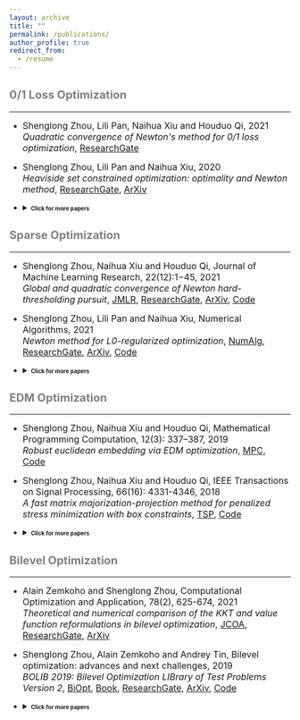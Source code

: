 ```yaml
---
layout: archive
title: ""
permalink: /publications/
author_profile: true
redirect_from:
  - /resume
---
```

 
## <span style="color:grey"><b style="font-size:20px"> 0/1 Loss Optimization</b></span> 
---

* <font size=3>Shenglong Zhou, Lili Pan, Naihua Xiu and Houduo Qi, 2021 <br>
  <i>Quadratic convergence of Newton's method for 0/1 loss optimization</i>,
  <a href="https://www.researchgate.net/publication/350442413">ResearchGate</a></font>
  
* <font size=3>Shenglong Zhou, Lili Pan and Naihua Xiu, 2020 <br>
  <i>Heaviside set constrained optimization: optimality and Newton method</i>,
  <a href="https://www.researchgate.net/publication/343362652">ResearchGate</a>,
  <a href="https://arxiv.org/abs/2007.15737">ArXiv</a></font>
  
* <details markdown="1"> 
  <summary><b style="font-size:10px">Click for more papers</b></summary> 
    
  * <font size=3>Shenglong Zhou, Ziyan Luo and Naihua Xiu, 2021 <br> 
    <i>Computing one-bit compressive sensing via double-sparsity constrained optimization</i>,
    <a href="https://www.researchgate.net/publication/348371863">ResearchGate</a>,
    <a href="https://arxiv.org/abs/2101.03599">ArXiv</a>,
    <a href="https://github.com/ShenglongZhou/GPSP">Code</a></font>

  * <font size=3>Huajun Wang, Yuanhai Shao, Shenglong Zhou, Ce Zhang and Naihua Xiu, 2019 <br>
    <i>Support vector machine classifier via L0/1 soft-margin loss</i>,
    <a href="https://www.researchgate.net/publication/338717629">ResearchGate</a>,
    <a href="https://arxiv.org/abs/1912.07418">ArXiv</a>,
    <a href="https://github.com/Huajun-Wang/L01ADMM">Code</a></font>
     
  </details> 
 


## <span style="color:grey"><b style="font-size:20px">Sparse Optimization</b></span>
---

* <font size=3> Shenglong Zhou, Naihua Xiu and Houduo Qi, Journal of Machine Learning Research, 22(12):1−45, 2021<br>
  <i>Global and quadratic convergence of Newton hard-thresholding pursuit</i>,
  <a href="https://jmlr.org/papers/v22/19-026.html">JMLR</a>, 
  <a href="https://www.researchgate.net/publication/330224407">ResearchGate</a>, 
  <a href="https://arxiv.org/abs/1901.02763">ArXiv</a>, 
  <a href="https://github.com/ShenglongZhou/NHTPver2">Code</a></font>
  
* <font size=3> Shenglong Zhou, Lili Pan and Naihua Xiu,  Numerical Algorithms, 2021 <br>
  <i>Newton method  for L0-regularized optimization</i>,
  <a href="https://doi.org/10.1007/s11075-021-01085-x">NumAlg</a>, 
  <a href="https://www.researchgate.net/publication/340563338">ResearchGate</a>, 
  <a href="https://arxiv.org/abs/2004.05132">ArXiv</a>, 
  <a href="https://github.com/ShenglongZhou/NL0R">Code</a></font>
  
* <details markdown="1"> 
  <summary><b style="font-size:10px">Click for more papers</b></summary> 
    
  * <font size=3>Shenglong Zhou, Lili Pan, Mu Li and Meijuan Shang, SIAM Journal on Scientific Computing, 43(2), A772–A799, 2021 <br>
    <i>Newton hard-thresholding pursuit for sparse LCP via a new merit function</i>,
    <a href="https://doi.org/10.1137/19M1301539">SISC</a>, 
    <a href="https://www.researchgate.net/publication/337948990">ResearchGate</a>,
    <a href="https://arxiv.org/abs/2004.02244">ArXiv</a>,
    <a href="https://github.com/ShenglongZhou/NHTPver2">Code</a></font>


  * <font size=3>Shenglong Zhou, 2020 <br>
    <i>Sparse SVM for sufficient data reduction</i>,
    <a href="https://www.researchgate.net/publication/341883040">ResearchGate</a>,
    <a href="https://arxiv.org/abs/2005.13771">ArXiv</a>,
    <a href="https://github.com/ShenglongZhou/NSSVM">Code</a></font>

  * <font size=3>Xinrong Li, Naihua Xiu and  Shenglong Zhou, Journal of Optimization Theory and Applications, 184, 895–930, 2019 <br>
    <i>Matrix optimization over low-rank spectral sets: stationary points, local and global minimizers</i>,
    <a href="https://link.springer.com/article/10.1007%2Fs10957-019-01606-8">JOTA</a>,
    <a href="https://www.researchgate.net/publication/327581904">ResearchGate</a></font>

  * <font size=3>Rui Wang, Naihua Xiu and  Shenglong Zhou, 2021 <br>
    <i>Newton method for sparse logistic regression: quadratic convergence and extensive simulations</i>,
    <a href="https://www.researchgate.net/publication/330224305">ResearchGate</a>,
    <a href="https://arxiv.org/abs/1901.02768">ArXiv</a>,
    <a href="https://github.com/ShenglongZhou/NSLR">Code</a></font>

  * <font size=3>Lili Pan,  Shenglong Zhou, Naihua Xiu and Houduo Qi, Pacific Journal of Optimization,  13(2): 325-353, 2017 <br>
    <i>A convergent iterative hard thresholding for sparsity and nonnegativity constrained optimization</i>,
    <a href="http://www.yokohamapublishers.jp/online2/oppjo/vol13/p325.html">PJO</a>,
    <a href="https://www.researchgate.net/publication/299519906">ResearchGate</a>,
    <a href="https://arxiv.org/abs/1406.7178">ArXiv</a>,
    <a href="https://github.com/ShenglongZhou/IIHT">Code</a></font>

  * <font size=3>Lianjun Zhang, Lingchen Kong and  Shenglong Zhou, Journal of Industrial and Management Optimization,   13 (1): 93 - 112, 2017 <br>
    <i>A smoothing iterative method for quantile regression with nonconvex lp Penalty</i>,
    <a href="https://aimsciences.org/article/doi/10.3934/jimo.2016006">JIMO</a></font>

  * <font size=3>Yanqing Liu, Guokai Liu, Xianchao Xiu and  Shenglong Zhou, Pacific Journal of Optimization,   13(2): 279-300, 2017 <br>
    <i>The $L_1$-penalized quantile regression for traditional Chinese medicine syndrome manifestation</i>,
    <a href="http://www.yokohamapublishers.jp/online2/oppjo/vol13/p279.html">PJO</a></font>

  * <font size=3>Shenglong Zhou, Naihua Xiu, YingnanWang, Lingchen Kong and Houduo Qi, Information and Inference,  5(1): 76-102, 2016 <br>
    <i>A Null-space-based weighted l1 minimization approach to compressed sensing</i>,
    <a href="https://academic.oup.com/imaiai/article/5/1/76/2357109">IMAIAI</a>,
    <a href="https://www.researchgate.net/publication/294109268">ResearchGate</a>,
    <a href="https://github.com/ShenglongZhou/MIRL1">Code</a></font>

  * <font size=3>Lili Pan, Naihua Xiu and  Shenglong Zhou, Journal of the Operations Research Society of China,  3(4): 421-439, 2015 <br>
    <i>On Solutions of Sparsity Constrained Optimization</i>,
    <a href="https://link.springer.com/article/10.1007/s40305-015-0101-3">JORSC</a></font>

  * <font size=3>Shenglong Zhou, Naihua Xiu, Ziyan Luo and Lingchen Kong, Journal of the Operations Research Society of China,  3(2): 231-250, 2015 <br>
    <i>Sparse and low-rank covariance matrix estimation</i>,
    <a href="https://link.springer.com/article/10.1007/s40305-014-0058-7">JORSC</a>,
    <a href="https://github.com/ShenglongZhou/ADMM">Code</a></font>

  * <font size=3>Meijuan Shang, Shenglong Zhou and Naihua Xiu, Journal of Inequalities and Applications,  34, 2015 <br>
    <i>Extragradient thresholding methods For sparse solutions of co-coercive NCPs</i>,
    <a href="https://journalofinequalitiesandapplications.springeropen.com/articles/10.1186/s13660-015-0551-5">JIA</a></font>

  * <font size=3>Meijuan Shang, Chao Zhang, Dingtao Peng and  Shenglong Zhou, Optimization Letters,  9(6): 1231-1245, 2015 <br>
    <i>A half thresholding projection algorithm for sparse solutions of LCPs</i>,
    <a href="https://www.infona.pl/resource/bwmeta1.element.springer-doi-10_1007-S11590-014-0834-7">OPLE</a>,
    <a href="https://github.com/ShenglongZhou/HTPCP">Code</a></font>

  * <font size=3>Shenglong Zhou, Lingchen Kong and Naihua Xiu, Journal of the Operations Research Society of China,  1(2): 227-237, 2013 <br>
    <i>New bounds for RIC in compressed sensing</i>,
    <a href="https://link.springer.com/article/10.1007/s40305-013-0013-z">JORSC</a></font>

  </details> 


## <span style="color:grey"><b style="font-size:20px">EDM Optimization</b></span>
---

* <font size=3> Shenglong Zhou, Naihua Xiu and Houduo Qi, Mathematical Programming Computation, 12(3): 337–387, 2019<br>
  <i>Robust euclidean embedding via EDM optimization</i>, 
  <a href="https://link.springer.com/article/10.1007/s12532-019-00168-0">MPC</a>,
  <a href="https://github.com/ShenglongZhou/PREEEDM">Code</a></font>
 
* <font size=3> Shenglong Zhou, Naihua Xiu and Houduo Qi, IEEE Transactions on Signal Processing,  66(16): 4331-4346, 2018<br> 
  <i>A fast matrix majorization-projection method for penalized stress minimization with box constraints</i>,
  <a href="https://ieeexplore.ieee.org/document/8399531">TSP</a>,
  <a href="https://github.com/ShenglongZhou/SQREDM">Code</a></font>
  
* <details markdown="1"> 
  <summary><b style="font-size:10px">Click for more papers</b></summary>  
  
  * <font size=3> Shenglong Zhou, Naihua Xiu and Houduo Qi, PhD Thesis, University of Southampton, 2018<br>
    <i>Majorization-projection methods for multidimensional scaling via Euclidean distance matrix optimization</i>,
    <a href="https://eprints.soton.ac.uk/429739/">Soton</a></font>
  
  </details> 



## <span style="color:grey"><b style="font-size:20px">Bilevel Optimization</b></span>
---

* <font size=3> Alain Zemkoho and  Shenglong Zhou, Computational Optimization and Application, 78(2), 625-674, 2021 <br>
  <i>Theoretical and numerical comparison of the KKT and value function reformulations in bilevel optimization</i>,
  <a href="https://doi.org/10.1007/s10589-020-00250-7">JCOA</a>,
  <a href="https://www.researchgate.net/publication/340769764">ResearchGate</a>,
  <a href="https://arxiv.org/abs/2004.10830">ArXiv</a></font>
 
  
* <font size=3>Shenglong Zhou, Alain Zemkoho and Andrey Tin, Bilevel optimization: advances and next challenges, 2019 <br> 
  <i>BOLIB 2019: Bilevel Optimization LIBrary of Test Problems Version 2</i>,
  <a href="https://biopt.github.io/files/Paper.pdf">BiOpt</a>,
  <a href="https://www.springer.com/gp/book/9783030521189">Book</a>, 
  <a href="https://www.researchgate.net/publication/338375731">ResearchGate</a>,
  <a href="https://arxiv.org/abs/1812.00230">ArXiv</a>,
  <a href="https://biopt.github.io/bolib/">Code</a></font>

 * <details markdown="1"> 
   <summary><b style="font-size:10px">Click for more papers</b></summary> 
  
   * <font size=3> Andreas Fischer, Alain Zemkoho and  Shenglong Zhou, 2019 <br>
     <i>Semismooth Newton-type method for bilevel optimization: Global convergence and extensive numerical experiments</i>,
     <a href="https://www.researchgate.net/publication/337943979">ResearchGate</a>,
     <a href="https://arxiv.org/abs/1912.07079">ArXiv</a></font>
  
  </details> 
